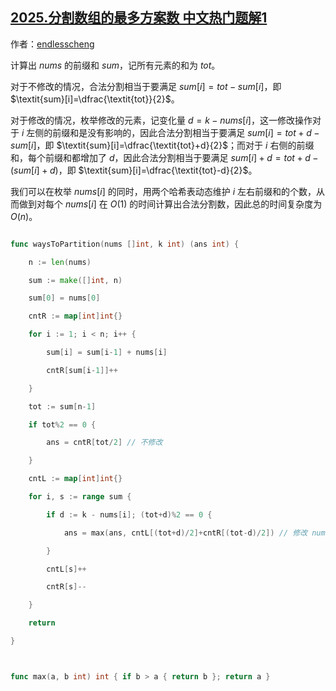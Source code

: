 ## [2025.分割数组的最多方案数 中文热门题解1](https://leetcode.cn/problems/maximum-number-of-ways-to-partition-an-array/solutions/100000/qian-zhui-he-ha-xi-biao-mei-ju-xiu-gai-y-l546)

作者：[endlesscheng](https://leetcode.cn/u/endlesscheng)

计算出 $\textit{nums}$ 的前缀和 $\textit{sum}$，记所有元素的和为 $\textit{tot}$。

对于不修改的情况，合法分割相当于要满足 $\textit{sum}[i] = \textit{tot}-\textit{sum}[i]$，即 $\textit{sum}[i]=\dfrac{\textit{tot}}{2}$。

对于修改的情况，枚举修改的元素，记变化量 $d=k-\textit{nums}[i]$，这一修改操作对于 $i$ 左侧的前缀和是没有影响的，因此合法分割相当于要满足 $\textit{sum}[i] = \textit{tot}+d-\textit{sum}[i]$，即 $\textit{sum}[i]=\dfrac{\textit{tot}+d}{2}$；而对于 $i$ 右侧的前缀和，每个前缀和都增加了 $d$，因此合法分割相当于要满足 $\textit{sum}[i]+d = \textit{tot}+d-(\textit{sum}[i]+d)$，即 $\textit{sum}[i]=\dfrac{\textit{tot}-d}{2}$。

我们可以在枚举 $\textit{nums}[i]$ 的同时，用两个哈希表动态维护 $i$ 左右前缀和的个数，从而做到对每个 $\textit{nums}[i]$ 在 $O(1)$ 的时间计算出合法分割数，因此总的时间复杂度为 $O(n)$。

```go
func waysToPartition(nums []int, k int) (ans int) {
	n := len(nums)
	sum := make([]int, n)
	sum[0] = nums[0]
	cntR := map[int]int{}
	for i := 1; i < n; i++ {
		sum[i] = sum[i-1] + nums[i]
		cntR[sum[i-1]]++
	}
	tot := sum[n-1]
	if tot%2 == 0 {
		ans = cntR[tot/2] // 不修改
	}
	cntL := map[int]int{}
	for i, s := range sum {
		if d := k - nums[i]; (tot+d)%2 == 0 {
			ans = max(ans, cntL[(tot+d)/2]+cntR[(tot-d)/2]) // 修改 nums[i]
		}
		cntL[s]++
		cntR[s]--
	}
	return
}

func max(a, b int) int { if b > a { return b }; return a }
```